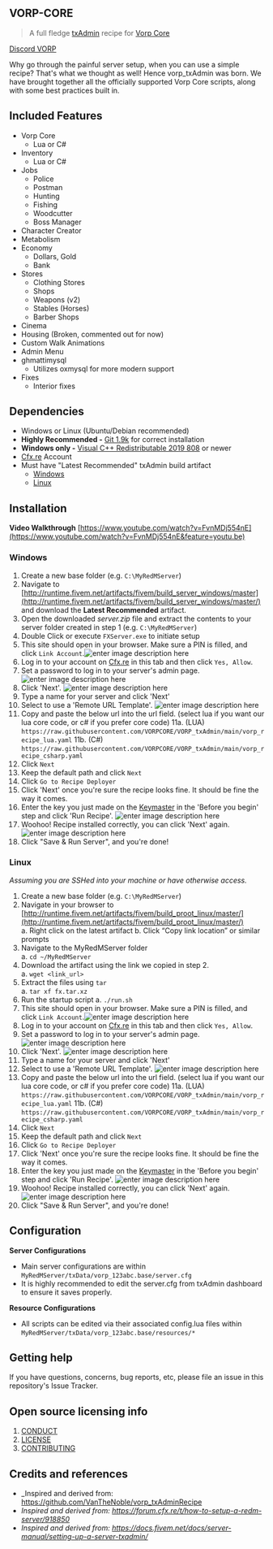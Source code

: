 ## VORP-CORE
> A full fledge [txAdmin](https://txadm.in/) recipe for [Vorp Core](http://docs.vorpcore.com:3000/)

[Discord VORP](https://discord.gg/23MPbQ6)

Why go through the painful server setup, when you can use a simple recipe? That's what we thought as well! Hence vorp_txAdmin was born. We have brought together all the officially supported Vorp Core scripts, along with some best practices built in.

 ## Included Features
 - Vorp Core 
	 - Lua or C#
 - Inventory
	 - Lua or C#
 - Jobs
	 - Police
	 - Postman
	 - Hunting
	 - Fishing
	 - Woodcutter
	 - Boss Manager
 - Character Creator
 - Metabolism
 - Economy
	 - Dollars, Gold
	 - Bank
 - Stores
	 - Clothing Stores
	 - Shops
	 - Weapons (v2)
	 - Stables (Horses)
	 - Barber Shops
 - Cinema
 - Housing (Broken, commented out for now)
 - Custom Walk Animations
 - Admin Menu
 - ghmattimysql
	 - Utilizes oxmysql for more modern support
- Fixes
	- Interior fixes


## Dependencies
-   Windows or Linux (Ubuntu/Debian recommended)
-   **Highly Recommended -**  [Git  1.9k](https://git-scm.com/downloads)  for correct installation
-   **Windows only -**  [Visual C++ Redistributable 2019  808](https://aka.ms/vs/16/release/VC_redist.x64.exe)  or newer
- [Cfx.re](https://forum.cfx.re/) Account
- Must have "Latest Recommended" txAdmin build artifact
	- [Windows](http://runtime.fivem.net/artifacts/fivem/build_server_windows/master/) 
	- [Linux](http://runtime.fivem.net/artifacts/fivem/build_proot_linux/master/)

## Installation
**Video Walkthrough** 
[https://www.youtube.com/watch?v=FvnMDj554nE](https://www.youtube.com/watch?v=FvnMDj554nE&feature=youtu.be)

### Windows
1.  Create a new base folder (e.g.  `C:\MyRedMServer`)
2. Navigate to [http://runtime.fivem.net/artifacts/fivem/build_server_windows/master](http://runtime.fivem.net/artifacts/fivem/build_server_windows/master/)  and download the  **Latest Recommended**  artifact.
3. Open the downloaded  _server.zip_  file and extract the contents to your server folder created in step 1 (e.g.  `C:\MyRedMServer`)
4. Double Click or execute `FXServer.exe` to initiate setup
5. This site should open in your browser. Make sure a PIN is filled, and click `Link Account`.![enter image description here](https://docs.fivem.net/server-setup/windows-step2-2.png)
6.  Log in to your account on [Cfx.re](https://forum.cfx.re/) in this tab and then click `Yes, Allow`.
7. Set a password to log in to your server's admin page. ![enter image description here](https://docs.fivem.net/server-setup/windows-step2-4.png)
8. Click 'Next'. ![enter image description here](https://docs.fivem.net/server-setup/windows-step2-5.png)
9. Type a name for your server and click 'Next'
10. Select to use a 'Remote URL Template'. ![enter image description here](https://i.gyazo.com/4022332cac1f6611d325707b27452910.png)
11. Copy and paste the below url into the url field. (select lua if you want our lua core code, or c# if you prefer core code)
     11a. (LUA) `https://raw.githubusercontent.com/VORPCORE/VORP_txAdmin/main/vorp_recipe_lua.yaml`
	 11b. (C#) `https://raw.githubusercontent.com/VORPCORE/VORP_txAdmin/main/vorp_recipe_csharp.yaml`
12. Click `Next`
13. Keep the default path and click `Next`
14. Click `Go to Recipe Deployer`
15. Click 'Next' once you're sure the recipe looks fine. It should be fine the way it comes.
16. Enter the key you just made on the [Keymaster](https://keymaster.fivem.net/) in the 'Before you begin' step and click 'Run Recipe'. ![enter image description here](https://docs.fivem.net/server-setup/windows-step2-12.png)
17. Woohoo! Recipe installed correctly, you can click 'Next' again. ![enter image description here](https://docs.fivem.net/server-setup/windows-step2-13.png)
18. Click "Save & Run Server", and you're done!
 

### Linux
_Assuming you are SSHed into your machine or have otherwise access._
1.  Create a new base folder (e.g.  `C:\MyRedMServer`)
2. Navigate in your browser to  [http://runtime.fivem.net/artifacts/fivem/build_proot_linux/master/](http://runtime.fivem.net/artifacts/fivem/build_proot_linux/master/)  
    a. Right click on the latest artifact
    b. Click “Copy link location” or similar prompts
3. Navigate to the MyRedMServer folder  
    a.  `cd ~/MyRedMServer`
4. Download the artifact using the link we copied in step 2.  
    a.  `wget <link_url>`
5.  Extract the files using  `tar`  
    a.  `tar xf fx.tar.xz`
6. Run the startup script
	a. `./run.sh`
7.  This site should open in your browser. Make sure a PIN is filled, and click `Link Account`.![enter image description here](https://docs.fivem.net/server-setup/windows-step2-2.png)
8.  Log in to your account on [Cfx.re](https://forum.cfx.re/) in this tab and then click `Yes, Allow`.
9. Set a password to log in to your server's admin page. ![enter image description here](https://docs.fivem.net/server-setup/windows-step2-4.png)
10. Click 'Next'. ![enter image description here](https://docs.fivem.net/server-setup/windows-step2-5.png)
11. Type a name for your server and click 'Next'
12. Select to use a 'Remote URL Template'. ![enter image description here](https://i.gyazo.com/4022332cac1f6611d325707b27452910.png)
13. Copy and paste the below url into the url field. (select lua if you want our lua core code, or c# if you prefer core code)
     11a. (LUA) `https://raw.githubusercontent.com/VORPCORE/VORP_txAdmin/main/vorp_recipe_lua.yaml`
	 11b. (C#) `https://raw.githubusercontent.com/VORPCORE/VORP_txAdmin/main/vorp_recipe_csharp.yaml`
14. Click `Next`
15. Keep the default path and click `Next`
16. Click `Go to Recipe Deployer`
17. Click 'Next' once you're sure the recipe looks fine. It should be fine the way it comes.
18. Enter the key you just made on the [Keymaster](https://keymaster.fivem.net/) in the 'Before you begin' step and click 'Run Recipe'. ![enter image description here](https://docs.fivem.net/server-setup/windows-step2-12.png)
19. Woohoo! Recipe installed correctly, you can click 'Next' again. ![enter image description here](https://docs.fivem.net/server-setup/windows-step2-13.png)
20. Click "Save & Run Server", and you're done!

## Configuration
**Server Configurations**
- Main server configurations are within `MyRedMServer/txData/vorp_123abc.base/server.cfg`
- It is highly recommended to edit the server.cfg from txAdmin dashboard to ensure it saves properly.

**Resource Configurations**

- All scripts can be edited via their associated config.lua files within  `MyRedMServer/txData/vorp_123abc.base/resources/*`

## Getting help

If you have questions, concerns, bug reports, etc, please file an issue in this repository's Issue Tracker.


## Open source licensing info
1. [CONDUCT](CODE_OF_CONDUCT.md)
2. [LICENSE](LICENSE)
3. [CONTRIBUTING](CONTRIBUTING.md)


## Credits and references
- _Inspired and derived from: https://github.com/VanTheNoble/vorp_txAdminRecipe
- _Inspired and derived from: https://forum.cfx.re/t/how-to-setup-a-redm-server/918850_
- _Inspired and derived from: https://docs.fivem.net/docs/server-manual/setting-up-a-server-txadmin/_
